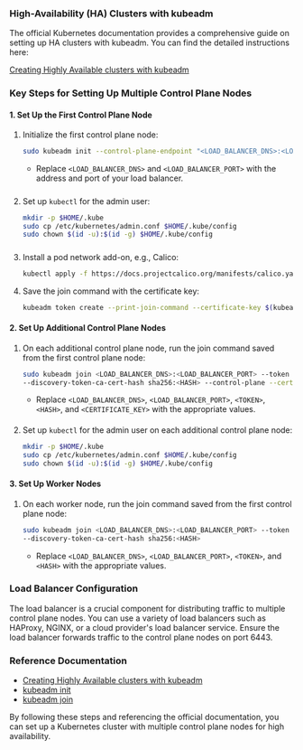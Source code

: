 ### High-Availability (HA) Clusters with kubeadm

The official Kubernetes documentation provides a comprehensive guide on setting up HA clusters with kubeadm. You can find the detailed instructions here:

[Creating Highly Available clusters with kubeadm](https://kubernetes.io/docs/setup/production-environment/tools/kubeadm/high-availability/)

### Key Steps for Setting Up Multiple Control Plane Nodes

#### 1. Set Up the First Control Plane Node

1. Initialize the first control plane node:

    ```sh
    sudo kubeadm init --control-plane-endpoint "<LOAD_BALANCER_DNS>:<LOAD_BALANCER_PORT>" --upload-certs
    ```

    - Replace `<LOAD_BALANCER_DNS>` and `<LOAD_BALANCER_PORT>` with the address and port of your load balancer.

#####
2. Set up `kubectl` for the admin user:

    ```sh
    mkdir -p $HOME/.kube
    sudo cp /etc/kubernetes/admin.conf $HOME/.kube/config
    sudo chown $(id -u):$(id -g) $HOME/.kube/config
    ```
#####
3. Install a pod network add-on, e.g., Calico:

    ```sh
    kubectl apply -f https://docs.projectcalico.org/manifests/calico.yaml
    ```

4. Save the join command with the certificate key:

    ```sh
    kubeadm token create --print-join-command --certificate-key $(kubeadm init phase upload-certs --upload-certs)
    ```

#### 2. Set Up Additional Control Plane Nodes

1. On each additional control plane node, run the join command saved from the first control plane node:

    ```sh
    sudo kubeadm join <LOAD_BALANCER_DNS>:<LOAD_BALANCER_PORT> --token <TOKEN> \
    --discovery-token-ca-cert-hash sha256:<HASH> --control-plane --certificate-key <CERTIFICATE_KEY>
    ```

    - Replace `<LOAD_BALANCER_DNS>`, `<LOAD_BALANCER_PORT>`, `<TOKEN>`, `<HASH>`, and `<CERTIFICATE_KEY>` with the appropriate values.

####
2. Set up `kubectl` for the admin user on each additional control plane node:

    ```sh
    mkdir -p $HOME/.kube
    sudo cp /etc/kubernetes/admin.conf $HOME/.kube/config
    sudo chown $(id -u):$(id -g) $HOME/.kube/config
    ```

#### 3. Set Up Worker Nodes

1. On each worker node, run the join command saved from the first control plane node:

    ```sh
    sudo kubeadm join <LOAD_BALANCER_DNS>:<LOAD_BALANCER_PORT> --token <TOKEN> \
    --discovery-token-ca-cert-hash sha256:<HASH>
    ```

    - Replace `<LOAD_BALANCER_DNS>`, `<LOAD_BALANCER_PORT>`, `<TOKEN>`, and `<HASH>` with the appropriate values.

### Load Balancer Configuration

The load balancer is a crucial component for distributing traffic to multiple control plane nodes. You can use a variety of load balancers such as HAProxy, NGINX, or a cloud provider's load balancer service. Ensure the load balancer forwards traffic to the control plane nodes on port 6443.

### Reference Documentation

- [Creating Highly Available clusters with kubeadm](https://kubernetes.io/docs/setup/production-environment/tools/kubeadm/high-availability/)
- [kubeadm init](https://kubernetes.io/docs/reference/setup-tools/kubeadm/kubeadm-init/)
- [kubeadm join](https://kubernetes.io/docs/reference/setup-tools/kubeadm/kubeadm-join/)

By following these steps and referencing the official documentation, you can set up a Kubernetes cluster with multiple control plane nodes for high availability.
